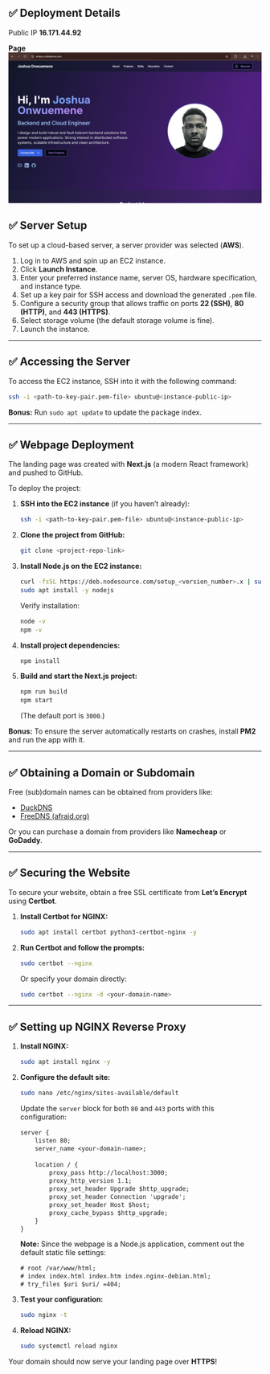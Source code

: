 ## ✅ **Deployment Details**
Public IP **16.171.44.92**

**Page**
![Landing page Screenshot](webpage-screenshot.png)

## ✅ **Server Setup**

To set up a cloud-based server, a server provider was selected (**AWS**).

1. Log in to AWS and spin up an EC2 instance.
2. Click **Launch Instance**.
3. Enter your preferred instance name, server OS, hardware specification, and instance type.
4. Set up a key pair for SSH access and download the generated `.pem` file.
5. Configure a security group that allows traffic on ports **22 (SSH)**, **80 (HTTP)**, and **443 (HTTPS)**.
6. Select storage volume (the default storage volume is fine).
7. Launch the instance.

---

## ✅ **Accessing the Server**

To access the EC2 instance, SSH into it with the following command:

```bash
ssh -i <path-to-key-pair.pem-file> ubuntu@<instance-public-ip>
```

**Bonus:** Run `sudo apt update` to update the package index.

---

## ✅ **Webpage Deployment**

The landing page was created with **Next.js** (a modern React framework) and pushed to GitHub.

To deploy the project:

1. **SSH into the EC2 instance** (if you haven’t already):

   ```bash
   ssh -i <path-to-key-pair.pem-file> ubuntu@<instance-public-ip>
   ```

2. **Clone the project from GitHub:**

   ```bash
   git clone <project-repo-link>
   ```

3. **Install Node.js on the EC2 instance:**

   ```bash
   curl -fsSL https://deb.nodesource.com/setup_<version_number>.x | sudo -E bash -
   sudo apt install -y nodejs
   ```

   Verify installation:

   ```bash
   node -v
   npm -v
   ```

4. **Install project dependencies:**

   ```bash
   npm install
   ```

5. **Build and start the Next.js project:**

   ```bash
   npm run build
   npm start
   ```

   (The default port is `3000`.)

**Bonus:** To ensure the server automatically restarts on crashes, install **PM2** and run the app with it.

---

## ✅ **Obtaining a Domain or Subdomain**

Free (sub)domain names can be obtained from providers like:
- [DuckDNS](https://www.duckdns.org)
- [FreeDNS (afraid.org)](https://freedns.afraid.org)

Or you can purchase a domain from providers like **Namecheap** or **GoDaddy**.

---

## ✅ **Securing the Website**

To secure your website, obtain a free SSL certificate from **Let’s Encrypt** using **Certbot**.

1. **Install Certbot for NGINX:**

   ```bash
   sudo apt install certbot python3-certbot-nginx -y
   ```

2. **Run Certbot and follow the prompts:**

   ```bash
   sudo certbot --nginx
   ```

   Or specify your domain directly:

   ```bash
   sudo certbot --nginx -d <your-domain-name>
   ```

---

## ✅ **Setting up NGINX Reverse Proxy**

1. **Install NGINX:**

   ```bash
   sudo apt install nginx -y
   ```

2. **Configure the default site:**

   ```bash
   sudo nano /etc/nginx/sites-available/default
   ```

   Update the `server` block for both `80` and `443` ports with this configuration:

   ```nginx
   server {
       listen 80;
       server_name <your-domain-name>;

       location / {
           proxy_pass http://localhost:3000;
           proxy_http_version 1.1;
           proxy_set_header Upgrade $http_upgrade;
           proxy_set_header Connection 'upgrade';
           proxy_set_header Host $host;
           proxy_cache_bypass $http_upgrade;
       }
   }
   ```

   **Note:** Since the webpage is a Node.js application, comment out the default static file settings:

   ```nginx
   # root /var/www/html;
   # index index.html index.htm index.nginx-debian.html;
   # try_files $uri $uri/ =404;
   ```

3. **Test your configuration:**

   ```bash
   sudo nginx -t
   ```

4. **Reload NGINX:**

   ```bash
   sudo systemctl reload nginx
   ```

Your domain should now serve your landing page over **HTTPS**!